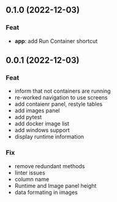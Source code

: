 ## 0.1.0 (2022-12-03)

### Feat

- **app**: add Run Container shortcut

## 0.0.1 (2022-12-03)

### Feat

- inform that not containers are running
- re-worked navigation to use screens
- add contaienr panel, restyle tables
- add images panel
- add pytest
- add docker image list
- add windows support
- display runtime information

### Fix

- remove redundant methods
- linter issues
- column name
- Runtime and Image panel height
- data formating in images
